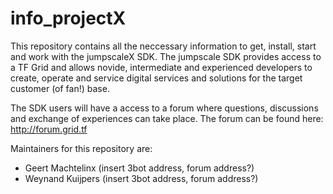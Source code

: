 # info_projectX

This repository contains all the neccessary information to get, install, start and work with the jumpscaleX SDK.  The jumpscale SDK provides access to a TF Grid and allows novide, intermediate and experienced developers to create, operate and service digital services and solutions for the target customer (of fan!) base.

 The SDK users will have a access to a forum where questions, discussions and exchange of experiences can take place.  The forum can be found here:  http://forum.grid.tf

 Maintainers for this repository are:
 - Geert Machtelinx (insert 3bot address, forum address?)
 - Weynand Kuijpers (insert 3bot address, forum address?)

 

